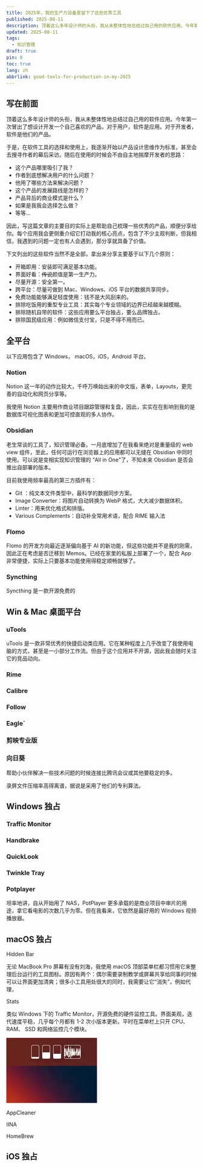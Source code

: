 ```yaml
---
title: 2025年，我的生产力设备里留下了这些优秀工具
published: 2025-08-11
description: 顶着这么多年设计师的头衔，我从未整体性地总结过自己用的软件应用。今年第一次冒出了想设计开发一个自己喜欢的产品，对于用户，软件是应用。对于开发者，软件是他们的产品。于是，在软件工具的选择和使用上，我逐渐开始以产品设计思维作为标准，甚至会去搜寻作者的幕后采访。随后在使用的时候会不由自主地揣摩开发者的思路。
updated: 2025-08-11
tags:
  - 知识管理
draft: true
pin: 0
toc: true
lang: zh
abbrlink: good-tools-for-production-in-my-2025
---
```


## 写在前面

顶着这么多年设计师的头衔，我从未整体性地总结过自己用的软件应用。今年第一次冒出了想设计开发一个自己喜欢的产品，对于用户，软件是应用。对于开发者，软件是他们的产品。

于是，在软件工具的选择和使用上，我逐渐开始以产品设计思维作为标准，甚至会去搜寻作者的幕后采访。随后在使用的时候会不由自主地揣摩开发者的思路：

- 这个产品哪里吸引了我？
- 作者到底想解决用户的什么问题？
- 他用了哪些方法来解决问题？
- 这个产品的发展路线是怎样的？
- 产品背后的商业模式是什么？
- 如果是我我会选择怎么做？
- 等等…

因此，写这篇文章的主要目的实际上是帮助自己梳理一些优秀的产品，顺便分享给你。每个应用我会更侧重介绍它打动我的核心亮点，包含了不少主观判断，但我相信，我遇到的问题一定也有人会遇到，那分享就具备了价值。

下文列出的这些软件当然不是全部，拿出来分享主要基于以下几个原则：

- 开箱即用：安装即可满足基本功能。
- 界面好看：~~传说~~颜值是第一生产力。
- 尽量开源：安全第一。
- 跨平台：尽量可做到 Mac、Windows、iOS 平台的数据共享同步。
- 免费功能能够满足轻度使用：钱不是大风刮来的。
- 排除吃饭用的重型专业工具：其实每个专业领域的边界已经越来越模糊。
- 排除随机自带的软件：这些应用要么平台独占，要么品牌独占。
- 排除国民级应用：例如微信支付宝，只是不得不用而已。

## 全平台

以下应用包含了 Windows， macOS，iOS，Android 平台。

### Notion

Notion 这一年的动作比较大，千呼万唤始出来的中文版，表单，Layouts，更完善的自动化和网页分享等。

我使用 Notion 主要用作商业项目跟踪管理和复盘，因此，实实在在影响到我的是数据库可视化图表和更加可控直观的多人协作。

### Obsidian

老生常谈的工具了，知识管理必备。一月底增加了在我看来绝对是重量级的 web view 组件，至此，任何可运行在浏览器上的应用都可以无缝在 Obsidian 中同时使用。可以说是变相实现知识管理的 “All in One”了，不知未来 Obsidian 是否会推出自部署的版本。

目前我使用频率最高的第三方插件有：

- Git ：纯文本文件类型中，最科学的数据同步方案。
- Image Converter：将图片自动转换为 WebP 格式，大大减少数据体积。
- Linter：用来优化格式和排版。
- Various Complements：自动补全常用术语，配合 RIME 输入法

### Flomo

Flomo 的开发方向最近逐渐偏向基于 AI 的新功能，但这些功能并不是我的刚需，因此正在考虑是否迁移到 Memos。已经在家里的私服上部署了一个，配合 App 非常便捷，实际上只要基本功能使用得稳定顺畅就够了。

### Syncthing

Syncthing 是一款开源免费的

## Win & Mac 桌面平台

### uTools

uTools 是一款非常优秀的快捷启动类应用。它在某种程度上几乎改变了我使用电脑的方式，甚至是一小部分工作流。但由于这个应用并不开源，因此我会随时关注它的竞品动向。

### Rime

### Calibre

### Follow

### Eagle`

### 剪映专业版

### 向日葵

帮助小伙伴解决一些技术问题的时候连接比腾讯会议或其他要稳定的多。

录屏文件压缩率高得离谱，据说是采用了他们的专利算法。

## Windows 独占

### Traffic Monitor

### Handbrake

### QuickLook

### Twinkle Tray

### Potplayer

坦率地讲，自从开始用了 NAS，PotPlayer 更多承载的是商业项目中审片的用途，拿它看电影的次数几乎为零。但在我看来，它依然是最好用的 Windows 视频播放器。

## macOS 独占

Hidden Bar

无论 MacBook Pro 屏幕有没有刘海，我使用 macOS 顶部菜单栏都习惯用它来整理后台运行的工具图标。原因有两个：偶尔需要录制教学或屏幕共享给同事的时候可以让界面更加清爽；很多小工具用处很大的同时，我需要让它“消失”，例如代理，

Stats

类似 Windows 下的 Traffic Monitor，开源免费的硬件监控工具。界面美观，迭代速度平稳，几乎每个月都有 1-2 次小版本更新。平时在菜单栏上只开 CPU、 RAM、 SSD 和网络监控几个模块。

![Stats menu bar](./_images/2025年，我的生产力设备里留下了这些优秀工具-1754923771375.webp)

AppCleaner

IINA

HomeBrew

## iOS 独占
